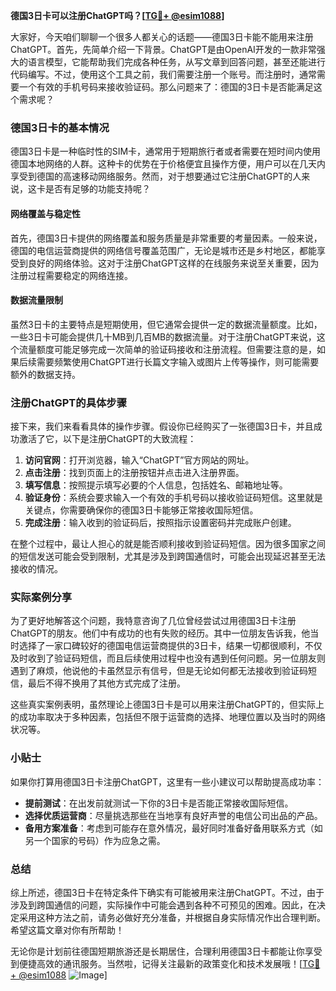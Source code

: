 **德国3日卡可以注册ChatGPT吗？[[TG💪+ @esim1088](https://t.me/s/esim1088)]**

大家好，今天咱们聊聊一个很多人都关心的话题——德国3日卡能不能用来注册ChatGPT。首先，先简单介绍一下背景。ChatGPT是由OpenAI开发的一款非常强大的语言模型，它能帮助我们完成各种任务，从写文章到回答问题，甚至还能进行代码编写。不过，使用这个工具之前，我们需要注册一个账号。而注册时，通常需要一个有效的手机号码来接收验证码。那么问题来了：德国的3日卡是否能满足这个需求呢？

### 德国3日卡的基本情况

德国3日卡是一种临时性的SIM卡，通常用于短期旅行者或者需要在短时间内使用德国本地网络的人群。这种卡的优势在于价格便宜且操作方便，用户可以在几天内享受到德国的高速移动网络服务。然而，对于想要通过它注册ChatGPT的人来说，这卡是否有足够的功能支持呢？

#### 网络覆盖与稳定性

首先，德国3日卡提供的网络覆盖和服务质量是非常重要的考量因素。一般来说，德国的电信运营商提供的网络信号覆盖范围广，无论是城市还是乡村地区，都能享受到良好的网络体验。这对于注册ChatGPT这样的在线服务来说至关重要，因为注册过程需要稳定的网络连接。

#### 数据流量限制

虽然3日卡的主要特点是短期使用，但它通常会提供一定的数据流量额度。比如，一些3日卡可能会提供几十MB到几百MB的数据流量。对于注册ChatGPT来说，这个流量额度可能足够完成一次简单的验证码接收和注册流程。但需要注意的是，如果后续需要频繁使用ChatGPT进行长篇文字输入或图片上传等操作，则可能需要额外的数据支持。

### 注册ChatGPT的具体步骤

接下来，我们来看看具体的操作步骤。假设你已经购买了一张德国3日卡，并且成功激活了它，以下是注册ChatGPT的大致流程：

1. **访问官网**：打开浏览器，输入“ChatGPT”官方网站的网址。
2. **点击注册**：找到页面上的注册按钮并点击进入注册界面。
3. **填写信息**：按照提示填写必要的个人信息，包括姓名、邮箱地址等。
4. **验证身份**：系统会要求输入一个有效的手机号码以接收验证码短信。这里就是关键点，你需要确保你的德国3日卡能够正常接收国际短信。
5. **完成注册**：输入收到的验证码后，按照指示设置密码并完成账户创建。

在整个过程中，最让人担心的就是能否顺利接收到验证码短信。因为很多国家之间的短信发送可能会受到限制，尤其是涉及到跨国通信时，可能会出现延迟甚至无法接收的情况。

### 实际案例分享

为了更好地解答这个问题，我特意咨询了几位曾经尝试过用德国3日卡注册ChatGPT的朋友。他们中有成功的也有失败的经历。其中一位朋友告诉我，他当时选择了一家口碑较好的德国电信运营商提供的3日卡，结果一切都很顺利，不仅及时收到了验证码短信，而且后续使用过程中也没有遇到任何问题。另一位朋友则遇到了麻烦，他说他的卡虽然显示有信号，但是无论如何都无法接收到验证码短信，最后不得不换用了其他方式完成了注册。

这些真实案例表明，虽然理论上德国3日卡是可以用来注册ChatGPT的，但实际上的成功率取决于多种因素，包括但不限于运营商的选择、地理位置以及当时的网络状况等。

### 小贴士

如果你打算用德国3日卡注册ChatGPT，这里有一些小建议可以帮助提高成功率：

- **提前测试**：在出发前就测试一下你的3日卡是否能正常接收国际短信。
- **选择优质运营商**：尽量挑选那些在当地享有良好声誉的电信公司出品的产品。
- **备用方案准备**：考虑到可能存在意外情况，最好同时准备好备用联系方式（如另一个国家的号码）作为应急之需。

### 总结

综上所述，德国3日卡在特定条件下确实有可能被用来注册ChatGPT。不过，由于涉及到跨国通信的问题，实际操作中可能会遇到各种不可预见的困难。因此，在决定采用这种方法之前，请务必做好充分准备，并根据自身实际情况作出合理判断。希望这篇文章对你有所帮助！

无论你是计划前往德国短期旅游还是长期居住，合理利用德国3日卡都能让你享受到便捷高效的通讯服务。当然啦，记得关注最新的政策变化和技术发展哦！[[TG💪+ @esim1088](https://t.me/s/esim1088) ![Image](https://i.postimg.cc/4NQfJmqS/Snipaste-2025-05-13-00-14-12.png)]